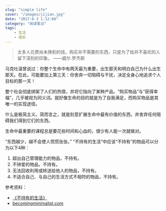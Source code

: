 ```yaml
---
slug: "simple life"
cover: "/images/jijian.jpg"
date: "2017-6-3 1:12:08"
category: "阅读笔记"
tags:
    - 生活
    - 成长
---
```

> 太多人花费尚未挣到的钱，购买并不需要的东西，只是为了给并不喜欢的人留下深刻的印象。 ——威尔.罗杰斯

马克吐温曾说过：你整个生命中有两天最为重要，出生那天和明白自己为什么出生那天。在此，可能要加上第三天：你舍弃一切阻碍与干扰，决定全身心地追求个人目标的那一天！

整个社会彻底绑架了人们的热情，并将它指向了某种产品。“购买物品”与“获得幸福”，几乎被视为同义词。就好像生命的目的就是为了自我满足，而购买物品是其唯一的实现途径。

什么是极简主义。简而言之，就是刻意扩展生命中最有价值的东西，并舍弃任何阻碍我们得到它们的东西。

生命中最重要的课程总是要花些时间和心血的，很少有人能一次就做对。

“东西越少，越不会使人慌慌张张。” “不持有的生活”中应该“不持有”的物品可以分为以下4种： 

1. 超出自己管理能力的物品，不持有。 
2. 不钟爱的物品，不持有。
3. 无法回收利用或转送给他人的物品，不持有。 
4. 不适合自己、与自己的生活方式不相符的物品，不持有。

参考资料：
- [《不持有的生活》](https://book.douban.com/subject/4086725/)
- [becomingminimalist.com](https://www.becomingminimalist.com/)
